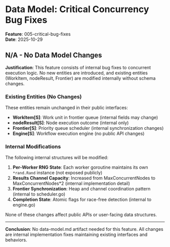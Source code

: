 # Data Model: Critical Concurrency Bug Fixes

**Feature**: 005-critical-bug-fixes  
**Date**: 2025-10-29

## N/A - No Data Model Changes

**Justification**: This feature consists of internal bug fixes to concurrent execution logic. No new entities are introduced, and existing entities (WorkItem, nodeResult, Frontier) are modified internally without schema changes.

### Existing Entities (No Changes)

These entities remain unchanged in their public interfaces:

- **WorkItem[S]**: Work unit in frontier queue (internal fields may change)
- **nodeResult[S]**: Node execution outcome (internal only)
- **Frontier[S]**: Priority queue scheduler (internal synchronization changes)
- **Engine[S]**: Workflow execution engine (no public API changes)

### Internal Modifications

The following internal structures will be modified:

1. **Per-Worker RNG State**: Each worker goroutine maintains its own `*rand.Rand` instance (not exposed publicly)
2. **Results Channel Capacity**: Increased from MaxConcurrentNodes to MaxConcurrentNodes*2 (internal implementation detail)
3. **Frontier Synchronization**: Heap and channel coordination pattern (internal to scheduler.go)
4. **Completion State**: Atomic flags for race-free detection (internal to engine.go)

None of these changes affect public APIs or user-facing data structures.

---

**Conclusion**: No data-model.md artifact needed for this feature. All changes are internal implementation fixes maintaining existing interfaces and behaviors.
